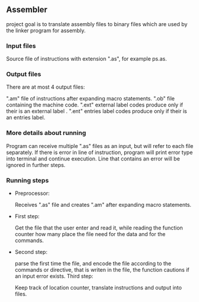 ## Assembler
project goal is to translate assembly files to binary files which are used by the linker program for assembly.

### Input files
Source file of instructions with extension ".as", for example ps.as.

### Output files
There are at most 4 output files:

".am" file of instructions after expanding macro statements.
".ob" file containing the machine code.
".ext" external label codes produce only if their is an external label .
".ent" entries label codes produce only if their is an entries label.
### More details about running
Program can receive multiple ".as" files as an input, but will refer to each file separately. If there is error in line of instruction, program will print error type into terminal and continue execution. Line that contains an error will be ignored in further steps.

### Running steps
- Preprocessor:

  Receives ".as" file and creates ".am" after expanding macro statements.

- First step:

  Get the file that the user enter and read it, while reading the function counter how many place the file need for the data and for the commands.

- Second step:

  parse the first time the file, and encode the file according to the commands or directive, that is writen in the file, the function cautions if an input error exists. Third step:

  Keep track of location counter, translate instructions and output into files.
